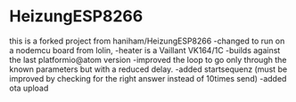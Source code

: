 # HeizungESP8266

this is a forked project from haniham/HeizungESP8266
-changed to run on a nodemcu board from lolin,
-heater is a Vaillant VK164/1C
-builds against the last platformio@atom version
-improved the loop to go only through the known parameters but with a reduced delay.
-added startsequenz (must be improved by checking for the right answer instead of 10times send)
-added ota upload
